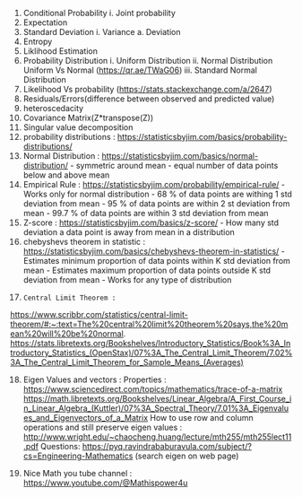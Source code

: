 1.	Conditional Probability
	i.	Joint probability
2.	Expectation
3.	Standard Deviation
	i.	Variance
		a.	Deviation
4.	Entropy
5.	Liklihood Estimation
6. 	Probability Distribution
	i.	Uniform Distribution
	ii.	Normal Distribution
		Uniform Vs Normal (https://qr.ae/TWaG06)
	iii.	Standard Normal Distribution
7.	Likelihood Vs probability (https://stats.stackexchange.com/a/2647)
8. 	Residuals/Errors(difference between observed and predicted value)
9.	heteroscedacity
10.	Covariance Matrix(Z*transpose(Z))
11.	Singular value decomposition
12.	probability distributions : https://statisticsbyjim.com/basics/probability-distributions/
13.	Normal Distribution : https://statisticsbyjim.com/basics/normal-distribution/
		- symmetric around mean
		- equal number of data points below and above mean
14.	Empirical Rule : https://statisticsbyjim.com/probability/empirical-rule/
		- Works only for normal distribution
		- 68 % of data points are withing 1 std deviation from mean
		- 95 % of data points are within 2 st deviation from mean
		- 99.7 % of data points are within 3 std deviation from mean
15.	Z-score : https://statisticsbyjim.com/basics/z-score/
	 	- How many std deviation a data point is away from mean in a distribution
16.	chebyshevs theorem in statistic : https://statisticsbyjim.com/basics/chebyshevs-theorem-in-statistics/
		- Estimates minimum proportion of data points within K std deviation from mean
		- Estimates maximum proportion of data points outside K std deviation from mean
		- Works for any type of distribution
17. 	Central Limit Theorem : 
https://www.scribbr.com/statistics/central-limit-theorem/#:~:text=The%20central%20limit%20theorem%20says,the%20mean%20will%20be%20normal.
https://stats.libretexts.org/Bookshelves/Introductory_Statistics/Book%3A_Introductory_Statistics_(OpenStax)/07%3A_The_Central_Limit_Theorem/7.02%3A_The_Central_Limit_Theorem_for_Sample_Means_(Averages)

18. Eigen Values and vectors : 
		Properties : https://www.sciencedirect.com/topics/mathematics/trace-of-a-matrix
		https://math.libretexts.org/Bookshelves/Linear_Algebra/A_First_Course_in_Linear_Algebra_(Kuttler)/07%3A_Spectral_Theory/7.01%3A_Eigenvalues_and_Eigenvectors_of_a_Matrix
	How to use row and column operations and still preserve eigen values : http://www.wright.edu/~chaocheng.huang/lecture/mth255/mth255lect11.pdf
	Questions: https://pyq.ravindrababuravula.com/subject/?cs=Engineering-Mathematics (search eigen on web page)

19. Nice Math you tube channel : https://www.youtube.com/@Mathispower4u
	
	







